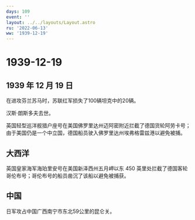 ```yaml
---
days: 109
event: ''
layout: ../../layouts/Layout.astro
ru: '2022-06-13'
ww: '1939-12-19'
---
```


# 1939-12-19

## 1939 年 12 月 19 日

在进攻芬兰苏马时，苏联红军损失了100辆坦克中的20辆。

汉斯·朗斯多夫去世。

英国轻型巡洋舰猎户座号在美国佛罗里达州迈阿密附近拦截了德国货轮阿劳卡号；由于美国仍是一个中立国，德国船员驶入佛罗里达州埃弗格雷兹港以避免被捕。

## 大西洋

英国皇家海军海珀里安号在美国新泽西州五月岬以东 450
英里处拦截了德国客轮哥伦布号；哥伦布号的船员凿沉了该船以避免被捕获。

## 中国

日军攻占中国广西南宁市东北59公里的昆仑关。